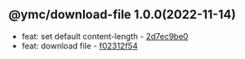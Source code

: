 <a name="1.0.0"></a>

## @ymc/download-file 1.0.0(2022-11-14) 
- feat: set default content-length - [2d7ec9be0](https://github.com/ymc-github/js-idea/commit/22d7ec9be0c9ce811b87be7b32b48026f8ba60f0 "feat(core): set default content-length&#10;&#10;export handle as default&#10;&#10;generated by ymc@robot")
- feat: download file - [f02312f54](https://github.com/ymc-github/js-idea/commit/cf02312f54e4a34ea37a48a0a144fc7bbfdb4d6b "feat(core): download file&#10;&#10;test .md file&#10;&#10;generated by ymc@robot")